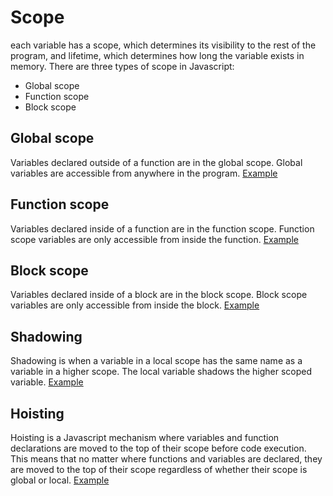 # Scope
each variable has a scope, which determines its visibility to the rest of the program, and lifetime, which determines how long the variable exists in memory. There are three types of scope in Javascript:
* Global scope
* Function scope
* Block scope
  

## Global scope
Variables declared outside of a function are in the global scope. Global variables are accessible from anywhere in the program.
[Example](index.html#L10)

## Function scope
Variables declared inside of a function are in the function scope. Function scope variables are only accessible from inside the function.
[Example](index.html#L27)

## Block scope
Variables declared inside of a block are in the block scope. Block scope variables are only accessible from inside the block.
[Example](index.html#L41)

## Shadowing
Shadowing is when a variable in a local scope has the same name as a variable in a higher scope. The local variable shadows the higher scoped variable.
[Example](index.html#L54)

## Hoisting
Hoisting is a Javascript mechanism where variables and function declarations are moved to the top of their scope before code execution. This means that no matter where functions and variables are declared, they are moved to the top of their scope regardless of whether their scope is global or local.
[Example](index.html#L65)
